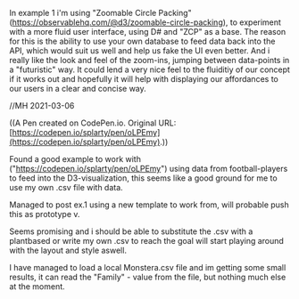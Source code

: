 In example 1 i'm using "Zoomable Circle Packing" (https://observablehq.com/@d3/zoomable-circle-packing), to experiment with a more fluid user interface, using D# and "ZCP" as a base.
The reason for this is the ability to use your own database to feed data back into the API, which would suit us well and help us fake the UI even better.
And i really like the look and feel of the zoom-ins, jumping between data-points in a "futuristic" way.
It could lend a very nice feel to the fluiditiy of our concept if it works out and hopefully it will help with displaying our affordances to our users in a clear and concise way.

//MH 2021-03-06

((A Pen created on CodePen.io. Original URL: [https://codepen.io/splarty/pen/oLPEmy](https://codepen.io/splarty/pen/oLPEmy).))

Found a good example to work with ("https://codepen.io/splarty/pen/oLPEmy") using data from football-players to feed into the D3-visualization, this seems like a good ground for me to use my own .csv file with data.

Managed to post ex.1 using a new template to work from, will probable push this as prototype v.

Seems promising and i should be able to substitute the .csv with a plantbased or write my own .csv to reach the goal
will start playing around with the layout and style aswell.

I have managed to load a local Monstera.csv file and im getting some small results, it can read the "Family" - value from the file, but nothing much else at the moment.

